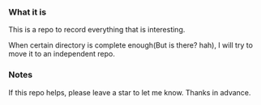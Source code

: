 ### What it is

This is a repo to record everything that is interesting.

When certain directory is complete enough(But is there? hah), I will try to move it to an independent repo.

### Notes

If this repo helps, please leave a star to let me know. Thanks in advance.
